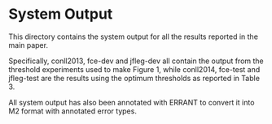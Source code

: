 # System Output

This directory contains the system output for all the results reported in the main paper.  

Specifically, conll2013, fce-dev and jfleg-dev all contain the output from the threshold experiments used to make Figure 1, while conll2014, fce-test and jfleg-test are the results using the optimum thresholds as reported in Table 3.   

All system output has also been annotated with ERRANT to convert it into M2 format with annotated error types.  
